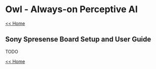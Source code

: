# Owl - Always-on Perceptive AI

[<< Home](../README.md)

## Sony Spresense Board Setup and User Guide

TODO

[<< Home](../README.md)
